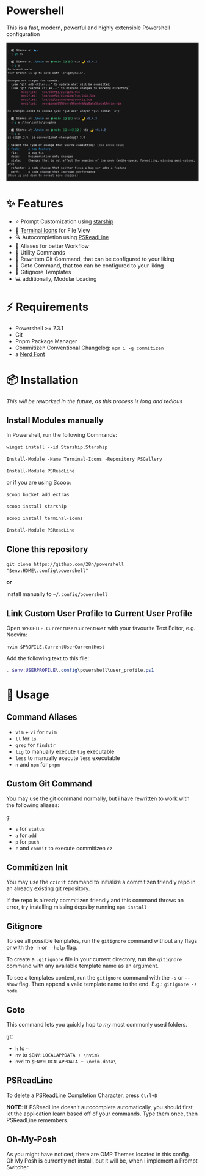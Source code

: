 # Powershell

This is a fast, modern, powerful and highly extensible Powershell configuration

![pwsh v2.0 preview](https://github.com/28n/assets/blob/main/powershell/v2.0.png?raw=true)

# ✨ Features

- ⭐ Prompt Customization using [starship](https://github.com/starship/starship)
- 📁 [Terminal Icons](https://github.com/devblackops/Terminal-Icons) for File View
- 🔍 Autocompletion using [PSReadLine](https://github.com/PowerShell/PSReadLine)
- 🔑 Aliases for better Workflow
- 🧰 Utility Commands
- 🚦 Rewritten Git Command, that can be configured to your liking
- 🚋 Goto Command, that too can be configured to your liking
- 🛂 Gitignore Templates
- 💻 additionally, Modular Loading

# ⚡️ Requirements

- Powershell >= 7.3.1
- Git
- Pnpm Package Manager
- Commitizen Conventional Changelog: `npm i -g commitizen`
- a [Nerd Font](https://www.nerdfonts.com/)

# 📦 Installation

_This will be reworked in the future, as this process is long and tedious_

## Install Modules manually

In Powershell, run the following Commands:

`winget install --id Starship.Starship`

`Install-Module -Name Terminal-Icons -Repository PSGallery`

`Install-Module PSReadLine`

or if you are using Scoop:

`scoop bucket add extras`

`scoop install starship`

`scoop install terminal-icons`

`Install-Module PSReadLine`

## Clone this repository

`git clone https://github.com/28n/powershell "$env:HOME\.config\powershell"`

**or**

install manually to `~/.config/powershell`

## Link Custom User Profile to Current User Profile

Open `$PROFILE.CurrentUserCurrentHost` with your favourite Text Editor, e.g. Neovim:

`nvim $PROFILE.CurrentUserCurrentHost`

Add the following text to this file:

```ps1
. $env:USERPROFILE\.config\powershell\user_profile.ps1
```

# 🚀 Usage

## Command Aliases

- `vim` + `vi` for `nvim`
- `ll` for `ls`
- `grep` for `findstr`
- `tig` to manually execute `tig` executable
- `less` to manually execute `less` executable
- `n` and `npm` for `pnpm`

## Custom Git Command

You may use the git command normally, but i have rewritten to work with the following aliases:

`g`:

- `s` for `status`
- `a` for `add`
- `p` for `push`
- `c` and `commit` to execute commitizen `cz`

## Commitizen Init

You may use the `czinit` command to initialize a commitizen friendly repo in an already existing git repository.

If the repo is already commitizen friendly and this command throws an error, try installing missing deps by running `npm install`

## Gitignore

To see all possible templates, run the `gitignore` command without any flags or with the `-h` or `--help` flag.

To create a `.gitignore` file in your current directory, run the `gitignore` command with any available template name as an argument.

To see a templates content, run the `gitignore` command with the `-s` or `--show` flag. Then append a valid template name to the end. E.g.: `gitignore -s node`

## Goto

This command lets you quickly hop to _my_ most commonly used folders.

`gt`:

- `h` to `~`
- `nv` to `$ENV:LOCALAPPDATA + \nvim\`
- `nvd` to `$ENV:LOCALAPPDATA + \nvim-data\`

## PSReadLine

To delete a PSReadLine Completion Character, press `Ctrl+D`

**NOTE**: If PSReadLine doesn't autocomplete automatically, you should first let the application learn based off of your commands. Type them once, then PSReadLine remembers.

## Oh-My-Posh

As you might have noticed, there are OMP Themes located in this config. Oh My Posh is currently not install, but it will be, when i implement a Prompt Switcher.

